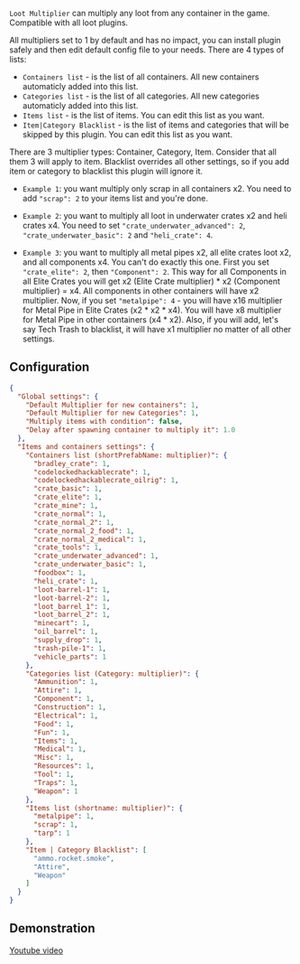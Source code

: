 `Loot Multiplier` can multiply any loot from any container in the game. Compatible with all loot plugins.

All multipliers set to 1 by default and has no impact, you can install plugin safely and then edit default config file to your needs.
There are 4 types of lists:
* `Containers list` - is the list of all containers. All new containers automaticly added into this list.
* `Categories list` - is the list of all categories. All new categories automaticly added into this list.
* `Items list` - is the list of items. You can edit this list as you want.
* `Item|Category Blacklist` - is the list of items and categories that will be skipped by this plugin. You can edit this list as you want.

There are 3 multiplier types: Container, Category, Item. Consider that all them 3 will apply to item.
Blacklist overrides all other settings, so if you add item or category to blacklist this plugin will ignore it.


* `Example 1`: you want multiply only scrap in all containers x2.
You need to add `"scrap": 2` to your items list and you're done.

* `Example 2`: you want to multiply all loot in underwater crates x2 and heli crates x4.
You need to set `"crate_underwater_advanced": 2`, `"crate_underwater_basic": 2` and `"heli_crate": 4`.

* `Example 3`: you want to multiply all metal pipes x2, all elite crates loot x2, and all components x4.
You can't do exactly this one. First you set `"crate_elite": 2`, then `"Component": 2`.
This way for all Components in all Elite Crates you will get x2 (Elite Crate multiplier) * x2 (Component multiplier) = x4.
All components in other containers will have x2 multiplier.
Now, if you set `"metalpipe": 4` - you will have x16 multiplier for Metal Pipe in Elite Crates (x2 * x2 * x4).
You will have x8 multiplier for Metal Pipe in other containers (x4 * x2).
Also, if you will add, let's say Tech Trash to blacklist, it will have x1 multiplier no matter of all other settings.


## Configuration

```json
{
  "Global settings": {
    "Default Multiplier for new containers": 1,
    "Default Multiplier for new Categories": 1,
    "Multiply items with condition": false,
    "Delay after spawning container to multiply it": 1.0
  },
  "Items and containers settings": {
    "Containers list (shortPrefabName: multiplier)": {
      "bradley_crate": 1,
      "codelockedhackablecrate": 1,
      "codelockedhackablecrate_oilrig": 1,
      "crate_basic": 1,
      "crate_elite": 1,
      "crate_mine": 1,
      "crate_normal": 1,
      "crate_normal_2": 1,
      "crate_normal_2_food": 1,
      "crate_normal_2_medical": 1,
      "crate_tools": 1,
      "crate_underwater_advanced": 1,
      "crate_underwater_basic": 1,
      "foodbox": 1,
      "heli_crate": 1,
      "loot-barrel-1": 1,
      "loot-barrel-2": 1,
      "loot_barrel_1": 1,
      "loot_barrel_2": 1,
      "minecart": 1,
      "oil_barrel": 1,
      "supply_drop": 1,
      "trash-pile-1": 1,
      "vehicle_parts": 1
    },
    "Categories list (Category: multiplier)": {
      "Ammunition": 1,
      "Attire": 1,
      "Component": 1,
      "Construction": 1,
      "Electrical": 1,
      "Food": 1,
      "Fun": 1,
      "Items": 1,
      "Medical": 1,
      "Misc": 1,
      "Resources": 1,
      "Tool": 1,
      "Traps": 1,
      "Weapon": 1
    },
    "Items list (shortname: multiplier)": {
      "metalpipe": 1,
      "scrap": 1,
      "tarp": 1
    },
    "Item | Category Blacklist": [
      "ammo.rocket.smoke",
      "Attire",
      "Weapon"
    ]
  }
}
```

## Demonstration

[Youtube video](https://youtu.be/NtRMNa8ebb0)